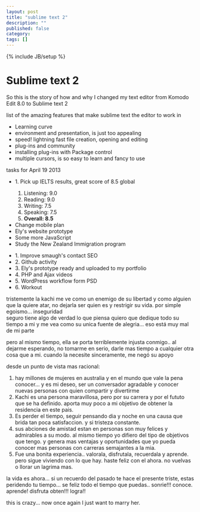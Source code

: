 ```yaml
---
layout: post
title: "sublime text 2"
description: ""
published: false
category: 
tags: []
---
```

{% include JB/setup %}

<h1>Sublime text 2</h1>
<p>So this is the story of how and why I changed my text editor from Komodo Edit 8.0 to Sublime text 2</p>
<p>list of the amazing features that make sublime text the editor to work in</p>
<ul>
	<li>Learning curve</li>
	<li>environment and presentation, is just too appealing </li>
	<li>speed! lightning fast file creation, opening and editing</li>
	<li>plug-ins and community</li>
	<li>installing plug-ins with Package control</li>
	<li>multiple cursors, is so easy to learn and fancy to use</li>
</ul>

<div class="comments">
	<p>tasks for April 19 2013</p>
<ul>
	<li>1. Pick up IELTS results, great score of 8.5 global</li>
		<ol><li>Listening: 9.0</li>
			<li>Reading:   9.0</li>
			<li>Writing:   7.5</li>
			<li>Speaking:  7.5</li>
			<li><strong>Overall:  8.5</strong></li>
		</ol>
	<li>Change mobile plan</li>
	<li>Ely's website prototype</li>
	<li>Some more JavaScript</li>
	<li>Study the New Zealand Immigration program</li>
</ul>

<div class="todays-tasks">
			<ul>
				<li>1. Improve smaugh's contact SEO</li>
				<li>2. Github activity</li>
				<li>3. Ely's prototype ready and uploaded to my portfolio</li>
				<li>4. PHP and Ajax videos</li>
				<li>5. WordPress workflow form PSD</li>
				<li>6. Workout</li>
			</ul>
		</div>		
</div>

tristemente la kachi me ve como un enemigo de su libertad y como alguien que la quiere atar, no dejarla ser quien es y restrigir su vida. por simple egoismo... inseguridad  
seguro tiene algo de verdad lo que piensa
quiero que dedique todo su tiempo a mi y me vea como su unica fuente de alegria... eso está muy mal de mi parte 

pero al mismo tiempo, ella se porta terriblemente injusta conmigo.. al dejarme esperando, no tomarme en serio, darle mas tiempo a cualquier otra cosa que a mi. cuando la necesite sinceramente, me negó su apoyo

desde un punto de vista mas racional: 
1. hay millones de mujeres en australia y en el mundo que vale la pena conocer... y es mi deseo, ser un conversador agradable y conocer nuevas personas con quien compartir y divertirme
2. Kachi es una persona maravillosa, pero por su carrera y por el fututo que se ha definido. aporta muy poco a mi objetivo de obtener la residencia en este pais. 
3. Es perder el tiempo, seguir pensando dia y noche en una causa que brida tan poca satisfaccion. y si tristeza constante.
4. sus abciones de amistad estan en personas son muy felices y admirables a su modo. al mismo tiempo yo difiero del tipo de objetivos que tengo. y genera mas ventajas y oportunidades que yo pueda conocer mas personas con carreras semajantes a la mia.
5. Fue una bonita experiencia.. valorala, disfrutala, recuerdala y aprende. pero sigue viviendo con lo que hay. haste feliz con el ahora. no vuelvas o llorar un lagrima mas. 

la vida es ahora... si un recuerdo del pasado te hace el presente triste, estas peridendo tu tiempo... se feliz todo el tiempo que puedas.. sonrie!!! conoce. aprende! disfruta obten!!! logra!!

this is crazy... now once again I just want to marry her. 

